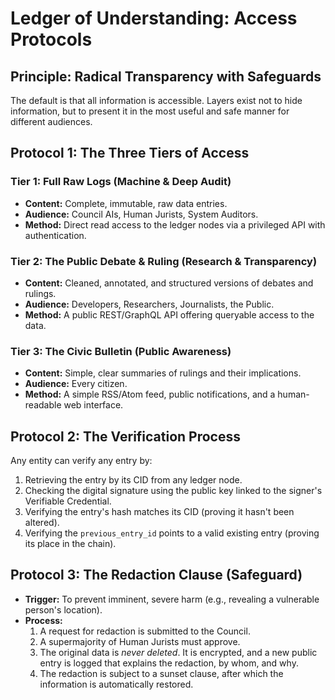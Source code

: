 # Ledger of Understanding: Access Protocols

## Principle: Radical Transparency with Safeguards
The default is that all information is accessible. Layers exist not to hide information, but to present it in the most useful and safe manner for different audiences.

## Protocol 1: The Three Tiers of Access

### Tier 1: Full Raw Logs (Machine & Deep Audit)
*   **Content:** Complete, immutable, raw data entries.
*   **Audience:** Council AIs, Human Jurists, System Auditors.
*   **Method:** Direct read access to the ledger nodes via a privileged API with authentication.

### Tier 2: The Public Debate & Ruling (Research & Transparency)
*   **Content:** Cleaned, annotated, and structured versions of debates and rulings.
*   **Audience:** Developers, Researchers, Journalists, the Public.
*   **Method:** A public REST/GraphQL API offering queryable access to the data.

### Tier 3: The Civic Bulletin (Public Awareness)
*   **Content:** Simple, clear summaries of rulings and their implications.
*   **Audience:** Every citizen.
*   **Method:** A simple RSS/Atom feed, public notifications, and a human-readable web interface.

## Protocol 2: The Verification Process
Any entity can verify any entry by:
1.  Retrieving the entry by its CID from any ledger node.
2.  Checking the digital signature using the public key linked to the signer's Verifiable Credential.
3.  Verifying the entry's hash matches its CID (proving it hasn't been altered).
4.  Verifying the `previous_entry_id` points to a valid existing entry (proving its place in the chain).

## Protocol 3: The Redaction Clause (Safeguard)
*   **Trigger:** To prevent imminent, severe harm (e.g., revealing a vulnerable person's location).
*   **Process:**
    1.  A request for redaction is submitted to the Council.
    2.  A supermajority of Human Jurists must approve.
    3.  The original data is *never deleted*. It is encrypted, and a new public entry is logged that explains the redaction, by whom, and why.
    4.  The redaction is subject to a sunset clause, after which the information is automatically restored.